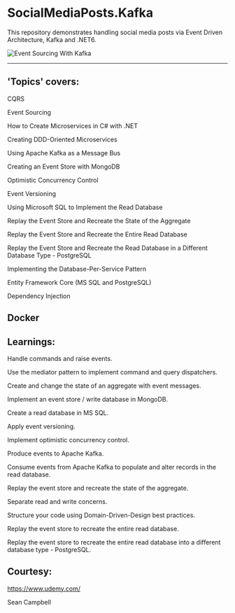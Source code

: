 # SocialMediaPosts.Kafka
This repository demonstrates handling social media posts via Event Driven Architecture, Kafka and .NET6. 

![Event Sourcing With Kafka](https://user-images.githubusercontent.com/16538471/189958200-816d9b1b-cace-448f-a2a0-91c2673952a7.JPG)

-----------------------------------------------------------------------------------------------------------------------------------------------------------------------
## 'Topics' covers:
CQRS

Event Sourcing

How to Create Microservices in C# with .NET

Creating DDD-Oriented Microservices

Using Apache Kafka as a Message Bus

Creating an Event Store with MongoDB

Optimistic Concurrency Control

Event Versioning

Using Microsoft SQL to Implement the Read Database

Replay the Event Store and Recreate the State of the Aggregate

Replay the Event Store and Recreate the Entire Read Database

Replay the Event Store and Recreate the Read Database in a Different Database Type - PostgreSQL

Implementing the Database-Per-Service Pattern

Entity Framework Core (MS SQL and PostgreSQL)

Dependency Injection

Docker
-----------------------------------------------------------------------------------------------------------------------------------------------------------------------

## Learnings:
Handle commands and raise events.

Use the mediator pattern to implement command and query dispatchers.

Create and change the state of an aggregate with event messages.

Implement an event store / write database in MongoDB.

Create a read database in MS SQL.

Apply event versioning.

Implement optimistic concurrency control.

Produce events to Apache Kafka.

Consume events from Apache Kafka to populate and alter records in the read database.

Replay the event store and recreate the state of the aggregate.

Separate read and write concerns.

Structure your code using Domain-Driven-Design best practices.

Replay the event store to recreate the entire read database.

Replay the event store to recreate the entire read database into a different database type - PostgreSQL.

## Courtesy: 
https://www.udemy.com/

Sean Campbell
